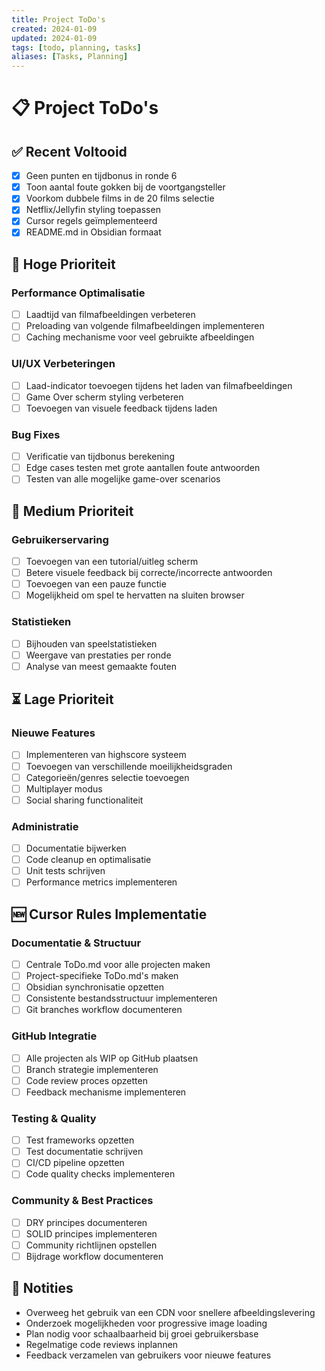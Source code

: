 ```yaml
---
title: Project ToDo's
created: 2024-01-09
updated: 2024-01-09
tags: [todo, planning, tasks]
aliases: [Tasks, Planning]
---
```


# 📋 Project ToDo's

## ✅ Recent Voltooid

- [x] Geen punten en tijdbonus in ronde 6
- [x] Toon aantal foute gokken bij de voortgangsteller
- [x] Voorkom dubbele films in de 20 films selectie
- [x] Netflix/Jellyfin styling toepassen
- [x] Cursor regels geïmplementeerd
- [x] README.md in Obsidian formaat

## 🚀 Hoge Prioriteit

### Performance Optimalisatie
- [ ] Laadtijd van filmafbeeldingen verbeteren
- [ ] Preloading van volgende filmafbeeldingen implementeren
- [ ] Caching mechanisme voor veel gebruikte afbeeldingen

### UI/UX Verbeteringen
- [ ] Laad-indicator toevoegen tijdens het laden van filmafbeeldingen
- [ ] Game Over scherm styling verbeteren
- [ ] Toevoegen van visuele feedback tijdens laden

### Bug Fixes
- [ ] Verificatie van tijdbonus berekening
- [ ] Edge cases testen met grote aantallen foute antwoorden
- [ ] Testen van alle mogelijke game-over scenarios

## 🔄 Medium Prioriteit

### Gebruikerservaring
- [ ] Toevoegen van een tutorial/uitleg scherm
- [ ] Betere visuele feedback bij correcte/incorrecte antwoorden
- [ ] Toevoegen van een pauze functie
- [ ] Mogelijkheid om spel te hervatten na sluiten browser

### Statistieken
- [ ] Bijhouden van speelstatistieken
- [ ] Weergave van prestaties per ronde
- [ ] Analyse van meest gemaakte fouten

## ⏳ Lage Prioriteit

### Nieuwe Features
- [ ] Implementeren van highscore systeem
- [ ] Toevoegen van verschillende moeilijkheidsgraden
- [ ] Categorieën/genres selectie toevoegen
- [ ] Multiplayer modus
- [ ] Social sharing functionaliteit

### Administratie
- [ ] Documentatie bijwerken
- [ ] Code cleanup en optimalisatie
- [ ] Unit tests schrijven
- [ ] Performance metrics implementeren

## 🆕 Cursor Rules Implementatie

### Documentatie & Structuur
- [ ] Centrale ToDo.md voor alle projecten maken
- [ ] Project-specifieke ToDo.md's maken
- [ ] Obsidian synchronisatie opzetten
- [ ] Consistente bestandsstructuur implementeren
- [ ] Git branches workflow documenteren

### GitHub Integratie
- [ ] Alle projecten als WIP op GitHub plaatsen
- [ ] Branch strategie implementeren
- [ ] Code review proces opzetten
- [ ] Feedback mechanisme implementeren

### Testing & Quality
- [ ] Test frameworks opzetten
- [ ] Test documentatie schrijven
- [ ] CI/CD pipeline opzetten
- [ ] Code quality checks implementeren

### Community & Best Practices
- [ ] DRY principes documenteren
- [ ] SOLID principes implementeren
- [ ] Community richtlijnen opstellen
- [ ] Bijdrage workflow documenteren

## 📝 Notities

- Overweeg het gebruik van een CDN voor snellere afbeeldingslevering
- Onderzoek mogelijkheden voor progressive image loading
- Plan nodig voor schaalbaarheid bij groei gebruikersbase
- Regelmatige code reviews inplannen
- Feedback verzamelen van gebruikers voor nieuwe features 